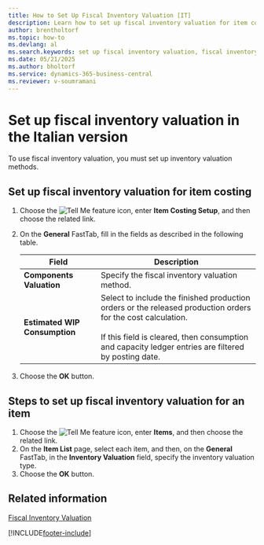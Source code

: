```yaml
---
title: How to Set Up Fiscal Inventory Valuation [IT]
description: Learn how to set up fiscal inventory valuation for item costing in the Italian version of Business Central using the Item Costing Setup feature.
author: brentholtorf
ms.topic: how-to
ms.devlang: al
ms.search.keywords: set up fiscal inventory valuation, fiscal inventory valuation, item costing, item costing setup, Italian version
ms.date: 05/21/2025
ms.author: bholtorf
ms.service: dynamics-365-business-central
ms.reviewer: v-soumramani
---
```


# Set up fiscal inventory valuation in the Italian version

To use fiscal inventory valuation, you must set up inventory valuation methods.  

## Set up fiscal inventory valuation for item costing  

1. Choose the ![Tell Me feature](../../media/ui-search/search_small.png "Tell me what you want to do") icon, enter **Item Costing Setup**, and then choose the related link.  
1. On the **General** FastTab, fill in the fields as described in the following table.  

    |Field|Description|  
    |---------------------------------|---------------------------------------|  
    |**Components Valuation**|Specify the fiscal inventory valuation method.|  
    |**Estimated WIP Consumption**|Select to include the finished production orders or the released production orders for the cost calculation.<br><br/> If this field is cleared, then consumption and capacity ledger entries are filtered by posting date.|  

1. Choose the **OK** button.  

## Steps to set up fiscal inventory valuation for an item  

1. Choose the ![Tell Me feature](../../media/ui-search/search_small.png "Tell me what you want to do") icon, enter **Items**, and then choose the related link.  
1. On the **Item List** page, select each item, and then, on the **General** FastTab, in the **Inventory Valuation** field, specify the inventory valuation type.  
1. Choose the **OK** button.  

## Related information

[Fiscal Inventory Valuation](fiscal-inventory-valuation.md)

[!INCLUDE[footer-include](../../includes/footer-banner.md)]
